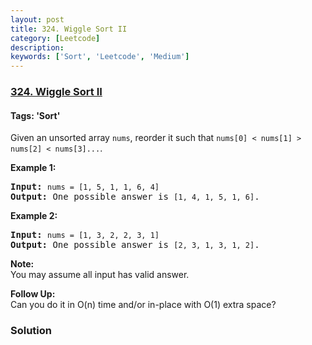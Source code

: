 ```yaml
---
layout: post
title: 324. Wiggle Sort II
category: [Leetcode]
description: 
keywords: ['Sort', 'Leetcode', 'Medium']
---
```

### [324. Wiggle Sort II](https://leetcode.com/problems/wiggle-sort-ii)

#### Tags: 'Sort'

<div class="content__u3I1 question-content__JfgR"><div><p>Given an unsorted array <code>nums</code>, reorder it such that <code>nums[0] &lt; nums[1] &gt; nums[2] &lt; nums[3]...</code>.</p>
<p><b>Example 1:</b></p>
<pre><strong>Input: </strong><code>nums = [1, 5, 1, 1, 6, 4]</code>
<strong>Output: </strong>One possible answer is <code>[1, 4, 1, 5, 1, 6]</code>.</pre>
<p><b>Example 2:</b></p>
<pre><strong>Input: </strong><code>nums = [1, 3, 2, 2, 3, 1]</code>
<strong>Output:</strong> One possible answer is <code>[2, 3, 1, 3, 1, 2]</code>.</pre>
<p><b>Note:</b><br/>
You may assume all input has valid answer.</p>
<p><b>Follow Up:</b><br/>
Can you do it in O(n) time and/or in-place with O(1) extra space?</p></div></div>

### Solution
